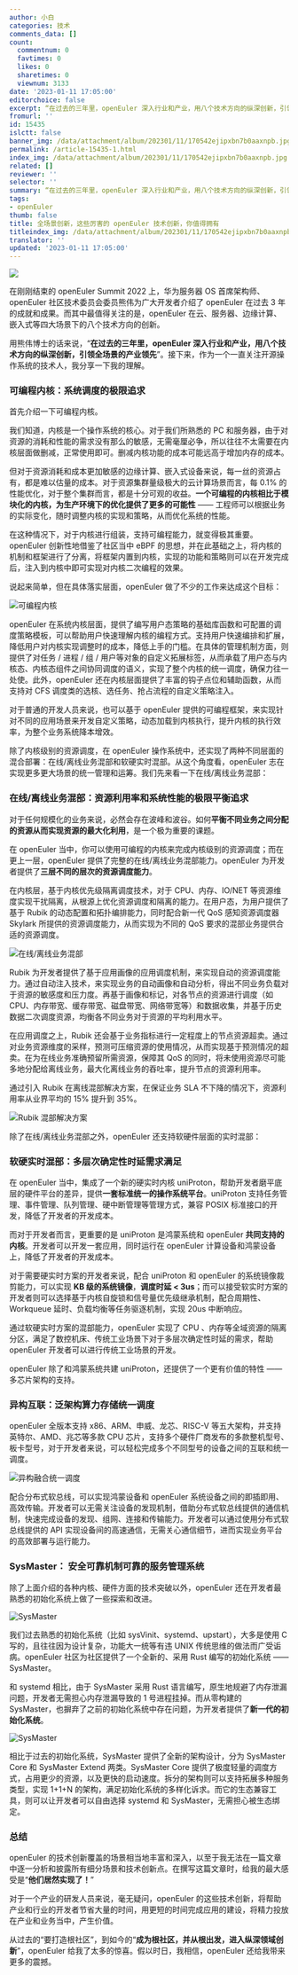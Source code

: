 ```yaml
---
author: 小白
categories: 技术
comments_data: []
count:
  commentnum: 0
  favtimes: 0
  likes: 0
  sharetimes: 0
  viewnum: 3133
date: '2023-01-11 17:05:00'
editorchoice: false
excerpt: “在过去的三年里，openEuler 深入行业和产业，用八个技术方向的纵深创新，引领全场景的产业领先”
fromurl: ''
id: 15435
islctt: false
banner_img: /data/attachment/album/202301/11/170542ejipxbn7b0aaxnpb.jpg
permalink: /article-15435-1.html
index_img: /data/attachment/album/202301/11/170542ejipxbn7b0aaxnpb.jpg
related: []
reviewer: ''
selector: ''
summary: “在过去的三年里，openEuler 深入行业和产业，用八个技术方向的纵深创新，引领全场景的产业领先”
tags:
- openEuler
thumb: false
title: 全场景创新，这些厉害的 openEuler 技术创新，你值得拥有
titleindex_img: /data/attachment/album/202301/11/170542ejipxbn7b0aaxnpb.jpg
translator: ''
updated: '2023-01-11 17:05:00'
---
```


![](/data/attachment/album/202301/11/170542ejipxbn7b0aaxnpb.jpg)


在刚刚结束的 openEuler Summit 2022 上，华为服务器 OS 首席架构师、openEuler 社区技术委员会委员熊伟为广大开发者介绍了 openEuler 在过去 3 年的成就和成果。而其中最值得关注的是，openEuler 在云、服务器、边缘计算、嵌入式等四大场景下的八个技术方向的创新。


用熊伟博士的话来说，“**在过去的三年里，openEuler 深入行业和产业，用八个技术方向的纵深创新，引领全场景的产业领先**”。接下来，作为一个一直关注开源操作系统的技术人，我分享一下我的理解。


### 可编程内核：系统调度的极限追求


首先介绍一下可编程内核。


我们知道，内核是一个操作系统的核心。对于我们所熟悉的 PC 和服务器，由于对资源的消耗和性能的需求没有那么的敏感，无需毫厘必争，所以往往不太需要在内核层面做删减，正常使用即可。删减内核功能的成本可能远高于增加内存的成本。


但对于资源消耗和成本更加敏感的边缘计算、嵌入式设备来说，每一丝的资源占有，都是难以估量的成本。对于资源集群量级极大的云计算场景而言，每 0.1% 的性能优化，对于整个集群而言，都是十分可观的收益。**一个可编程的内核相比于模块化的内核，为生产环境下的优化提供了更多的可能性** —— 工程师可以根据业务的实际变化，随时调整内核的实现和策略，从而优化系统的性能。


在这种情况下，对于内核进行组装，支持可编程能力，就变得极其重要。openEuler 创新性地借鉴了社区当中 eBPF 的思想，并在此基础之上，将内核的机制和框架进行了分离，将框架内置到内核，实现的功能和策略则可以在开发完成后，注入到内核中即可实现对内核二次编程的效果。


说起来简单，但在具体落实层面，openEuler 做了不少的工作来达成这个目标：


![可编程内核](/data/attachment/album/202301/11/170543ozg7s53shb37x0sg.png)


openEuler 在系统内核层面，提供了编写用户态策略的基础库函数和可配置的调度策略模板，可以帮助用户快速理解内核的编程方式。支持用户快速编排和扩展，降低用户对内核实现调整时的成本，降低上手的门槛。在具体的管理机制方面，则提供了对任务 / 进程 / 组 / 用户等对象的自定义拓展标签，从而承载了用户态与内核态、内核态组件之间协同调度的语义，实现了整个内核的统一调度，确保力往一处使。此外，openEuler 还在内核层面提供了丰富的钩子点位和辅助函数，从而支持对 CFS 调度类的选核、选任务、抢占流程的自定义策略注入。


对于普通的开发人员来说，也可以基于 openEuler 提供的可编程框架，来实现针对不同的应用场景来开发自定义策略，动态加载到内核执行，提升内核的执行效率，为整个业务系统降本增效。


除了内核级别的资源调度，在 openEuler 操作系统中，还实现了两种不同层面的混合部署：在线/离线业务混部和软硬实时混部。从这个角度看，openEuler 志在实现更多更大场景的统一管理和运筹。我们先来看一下在线/离线业务混部：


### 在线/离线业务混部：资源利用率和系统性能的极限平衡追求


对于任何规模化的业务来说，必然会存在波峰和波谷。如何**平衡不同业务之间分配的资源从而实现资源的最大化利用**，是一个极为重要的课题。


在 openEuler 当中，你可以使用可编程的内核来完成内核级别的资源调度；而在更上一层，openEuler 提供了完整的在线/离线业务混部能力。openEuler 为开发者提供了**三层不同的层次的资源调度能力**。


在内核层，基于内核优先级隔离调度技术，对于 CPU、内存、IO/NET 等资源维度实现干扰隔离，从根源上优化资源调度和隔离的能力。在用户态，为用户提供了基于 Rubik 的动态配置和拓扑编排能力，同时配合新一代 QoS 感知资源调度器 Skylark 所提供的资源调度能力，从而实现为不同的 QoS 要求的混部业务提供合适的资源调度。


![在线/离线业务混部](/data/attachment/album/202301/11/170544avpi7i0gl3xv7v53.jpg)


Rubik 为开发者提供了基于应用画像的应用调度机制，来实现自动的资源调度能力。通过自动注入技术，来实现业务的自动画像和自动分析，得出不同业务负载对于资源的敏感度和压力度。再基于画像和标记，对各节点的资源进行调度（如 CPU、内存带宽、缓存带宽、磁盘带宽、网络带宽等）和数据收集，并基于历史数据二次调度资源，均衡各不同业务对于资源的平均利用水平。






在应用调度之上，Rubik 还会基于业务指标进行一定程度上的节点资源超卖。通过对业务资源维度的采样，预测可压缩资源的使用情况，从而实现基于预测情况的超卖。在为在线业务准确预留所需资源，保障其 QoS 的同时，将未使用资源尽可能多地分配给离线业务，最大化离线业务的吞吐率，提升节点的资源利用率。


通过引入 Rubik 在离线混部解决方案，在保证业务 SLA 不下降的情况下，资源利用率从业界平均的 15% 提升到 35%。


![Rubik 混部解决方案](/data/attachment/album/202301/11/171304gokew6imk06fzwb8.jpg)


除了在线/离线业务混部之外，openEuler 还支持软硬件层面的实时混部：


### 软硬实时混部：多层次确定性时延需求满足


在 openEuler 当中，集成了一个新的硬实时内核 uniProton，帮助开发者磨平底层的硬件平台的差异，提供**一套标准统一的操作系统平台**。uniProton 支持任务管理、事件管理、队列管理、硬中断管理等管理方式，兼容 POSIX 标准接口的开发，降低了开发者的开发成本。


而对于开发者而言，更重要的是 uniProton 是鸿蒙系统和 openEuler **共同支持的内核**。开发者可以开发一套应用，同时运行在 openEuler 计算设备和鸿蒙设备上，降低了开发者的开发成本。


对于需要硬实时方案的开发者来说，配合 uniProton 和 openEuler 的系统镜像裁剪能力，可以实现 **KB 级的系统镜像**，**调度时延 < 3us**；而可以接受软实时方案的开发者则可以选择基于内核自旋锁和信号量优先级继承机制，配合周期性、Workqueue 延时、负载均衡等任务驱逐机制，实现 20us 中断响应。


通过软硬实时方案的混部能力，openEuler 实现了 CPU 、内存等全域资源的隔离分区，满足了数控机床、传统工业场景下对于多层次确定性时延的需求，帮助 openEuler 开发者可以进行传统工业场景的开发。


openEuler 除了和鸿蒙系统共建 uniProton，还提供了一个更有价值的特性 —— 多芯片架构的支持。


### 异构互联：泛架构算力存储统一调度


openEuler 全版本支持 x86、ARM、申威、龙芯、RISC-V 等五大架构，并支持英特尔、AMD、兆芯等多款 CPU 芯片，支持多个硬件厂商发布的多款整机型号、板卡型号，对于开发者来说，可以轻松完成多个不同型号的设备之间的互联和统一调度。


![异构融合统一调度](/data/attachment/album/202301/11/170547hn9hgtteihnkwtnt.jpg)


配合分布式软总线，可以实现鸿蒙设备和 openEuler 系统设备之间的即插即用、高效传输。开发者可以无需关注设备的发现机制，借助分布式软总线提供的通信机制，快速完成设备的发现、组网、连接和传输能力。开发者可以通过使用分布式软总线提供的 API 实现设备间的高速通信，无需关心通信细节，进而实现业务平台的高效部署与运行能力。






### SysMaster： 安全可靠机制可靠的服务管理系统


除了上面介绍的各种内核、硬件方面的技术突破以外，openEuler 还在开发者最熟悉的初始化系统上做了一些探索和改进。


![SysMaster](/data/attachment/album/202301/11/170548szls1ssu1qqrsdq9.jpg)


我们过去熟悉的初始化系统（比如 sysVinit、systemd、upstart），大多是使用 C 写的，且往往因为设计复杂，功能大一统等有违 UNIX 传统思维的做法而广受诟病。openEuler 社区为社区提供了一个全新的、采用 Rust 编写的初始化系统 —— SysMaster。


和 systemd 相比，由于 SysMaster 采用 Rust 语言编写，原生地规避了内存泄漏问题，开发者无需担心内存泄漏导致的 1 号进程挂掉。而从零构建的 SysMaster，也摒弃了之前的初始化系统中存在问题，为开发者提供了**新一代的初始化系统**。


![SysMaster](/data/attachment/album/202301/11/170549ljnmk88kzc0nccxe.png)


相比于过去的初始化系统，SysMaster 提供了全新的架构设计，分为 SysMaster Core 和 SysMaster Extend 两类。SysMaster Core 提供了极度轻量的调度方式，占用更少的资源，以及更快的启动速度。拆分的架构则可以支持拓展多种服务类型，实现 1+1+N 的架构，满足初始化系统的多样化诉求。而它的生态兼容工具，则可以让开发者可以自由选择 systemd 和 SysMaster，无需担心被生态绑定。


### 总结


openEuler 的技术创新覆盖的场景相当地丰富和深入，以至于我无法在一篇文章中逐一分析和披露所有细分场景和技术创新点。在撰写这篇文章时，给我的最大感受是“**他们居然实现了！**”


对于一个产业的研发人员来说，毫无疑问，openEuler 的这些技术创新，将帮助产业和行业的开发者节省大量的时间，用更短的时间完成应用的建设，将精力投放在产业和业务当中，产生价值。


从过去的“要打造根社区”，到如今的“**成为根社区，并从根出发，进入纵深领域创新**”，openEuler 给我了太多的惊喜。假以时日，我相信，openEuler 还给我带来更多的震撼。